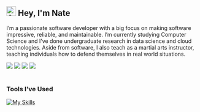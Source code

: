 ## <img src="https://raw.githubusercontent.com/Tarikul-Islam-Anik/Animated-Fluent-Emojis/master/Emojis/Smilies/Alien%20Monster.png" alt="Alien Monster" width="25" height="25" /> Hey, I'm Nate 

I’m a passionate software developer with a big focus on making software impressive, reliable, and maintainable. I’m currently studying Computer Science and I’ve done undergraduate research in data science and cloud technologies. Aside from software, I also teach as a martial arts instructor, teaching individuals how to defend themselves in real world situations.
<div style="display=inline">
<a href="https://www.linkedin.com/in/nathaniel-martes/" style="display=inline"><img src="https://img.shields.io/badge/LinkedIn-0077B5?style=for-the-badge&logo=linkedin&logoColor=white"/></a>
<a href="mailto:nathaniel.martes.business@gmail.com" style="display=inline"><img src="https://img.shields.io/badge/Gmail-D14836?style=for-the-badge&logo=gmail&logoColor=white" /></a>
<a href="https://nathanielmartes.com/" style="display=inline"><img src="https://img.shields.io/badge/website-000000?style=for-the-badge&logo=About.me&logoColor=white"/></a>
<a href="https://medium.com/@nathaniel.martes.business/" style="display=inline"><img src="https://img.shields.io/badge/Medium-12100E?style=for-the-badge&logo=medium&logoColor=white"/></a>
</div>
<br>

### Tools I've Used
[![My Skills](https://skillicons.dev/icons?i=js,ts,python,java,cs,go,html,css,react,nodejs,fastapi,docker,kubernetes,ansible,azure,aws,mongodb,spring,sqlite,gitlab,vite,git,mysql,mint,neovim,elasticsearch,bitbucket,figma&theme=dark&perline=7)](https://skillicons.dev)





